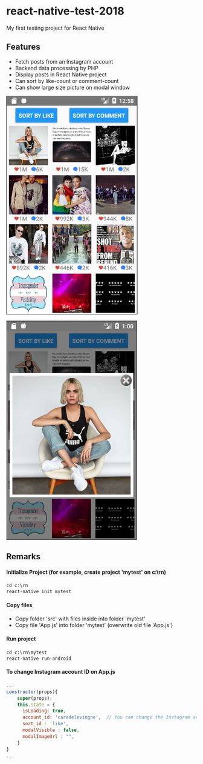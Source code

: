 # react-native-test-2018

My first testing project for React Native

## Features
* Fetch posts from an Instagram account
* Backend data processing by PHP
* Display posts in React Native project
* Can sort by like-count or comment-count
* Can show large size picture on modal window

![](https://github.com/xhalexhuang/react-native-test-2018/raw/master/picture/picture01.jpg)

![](https://github.com/xhalexhuang/react-native-test-2018/raw/master/picture/picture02.jpg)

## Remarks
#### Initialize Project (for example, create project 'mytest' on c:\rn)
```
cd c:\rn
react-native init mytest
```

#### Copy files
* Copy folder 'src' with files inside into folder 'mytest'
*	Copy file 'App.js' into folder 'mytest' (overwrite old file 'App.js')

#### Run project
```
cd c:\rn\mytest
react-native run-android
```
#### To change Instagram account ID on App.js
```javascript
...
constructor(props){
	super(props);
	this.state = {
	  isLoading: true,
	  account_id: 'caradelevingne',  // You can change the Instagram account ID
	  sort_id : 'like',
	  modalVisible : false,
	  modalImageUrl : "",
	}
}
...
```
